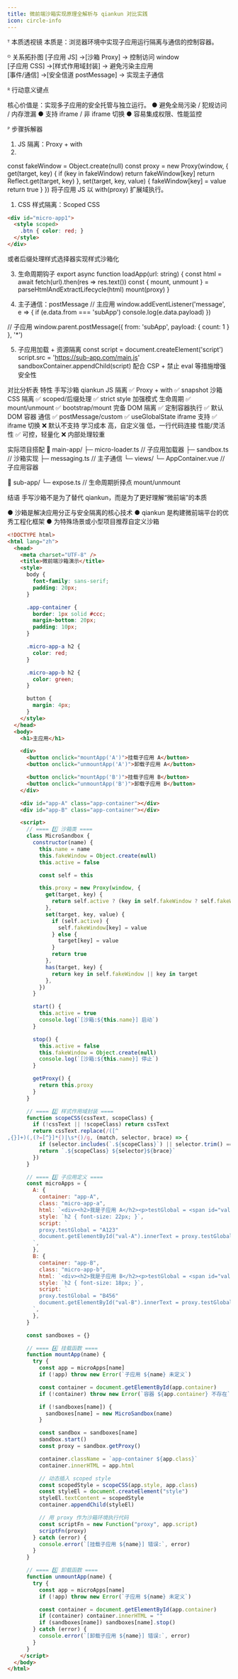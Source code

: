 ```yaml
---
title: 微前端沙箱实现原理全解析与 qiankun 对比实践
icon: circle-info
---
```

ᵀ 本质透视镜
本质是：浏览器环境中实现子应用运行隔离与通信的控制容器。

ᴼ 关系拓扑图
[子应用 JS] →[沙箱 Proxy] → 控制访问 window  
[子应用 CSS] →[样式作用域封装] → 避免污染主应用  
[事件/通信] →[安全信道 postMessage] → 实现主子通信

ᴿ 行动意义键点



核心价值是：实现多子应用的安全托管与独立运行。
● 避免全局污染 / 犯规访问 / 内存泄漏
● 支持 iframe / 非 iframe 切换
● 容易集成权限、性能监控

ᴾ 步骤拆解器
1. JS 隔离：Proxy + with
2. 
const fakeWindow = Object.create(null)
const proxy = new Proxy(window, {
  get(target, key) {
    if (key in fakeWindow) return fakeWindow[key]
    return Reflect.get(target, key)
  },
  set(target, key, value) {
    fakeWindow[key] = value
    return true
  }
})
将子应用 JS 以 with(proxy) 扩展域执行。

1. CSS 样式隔离：Scoped CSS

```html
<div id="micro-app1">
  <style scoped>
    .btn { color: red; }
  </style>
</div>
```
或者后缀处理样式选择器实现样式沙箱化

3. 生命周期钩子
export async function loadApp(url: string) {
  const html = await fetch(url).then(res => res.text())
  const { mount, unmount } = parseHtmlAndExtractLifecycle(html)
  mount(proxy)
}

4. 主子通信：postMessage
// 主应用
window.addEventListener('message', e => {
  if (e.data.from === 'subApp') console.log(e.data.payload)
})

// 子应用
window.parent.postMessage({ from: 'subApp', payload: { count: 1 } }, '*')

5. 子应用加载 + 资源隔离
const script = document.createElement('script')
script.src = 'https://sub-app.com/main.js'
sandboxContainer.appendChild(script)
配合 CSP + 禁止 eval 等措施增强安全性

对比分析表
特性	手写沙箱	qiankun
JS 隔离	✅ Proxy + with	✅ snapshot 沙箱
CSS 隔离	✅ scoped/后缀处理	✅ strict style 加强模式
生命周期	✅ mount/unmount	✅ bootstrap/mount 完备
DOM 隔离	✅ 定制容器执行	✅ 默认 DOM 容器
通信	✅ postMessage/custom	✅ useGlobalState
iframe 支持	✅ iframe 切换	❌ 默认不支持
学习成本	高，自定义强	低，一行代码连接
性能/灵活性	✅ 可控，轻量化	❌ 内部处理较重

实际项目搭配
📁 main-app/
  ├─ micro-loader.ts       // 子应用加载器
  ├─ sandbox.ts            // 沙箱实现
  ├─ messaging.ts          // 主子通信
  └─ views/
      └─ AppContainer.vue  // 子应用容器

📁 sub-app/
  └─ expose.ts             // 生命周期折择点 mount/unmount

结语
手写沙箱不是为了替代 qiankun，而是为了更好理解“微前端”的本质

● 沙箱是解决应用分正与安全隔离的核心技术
● qiankun 是构建微前端平台的优秀工程化框架
● 为特殊场景或小型项目推荐自定义沙箱

```html
<!DOCTYPE html>
<html lang="zh">
  <head>
    <meta charset="UTF-8" />
    <title>微前端沙箱演示</title>
    <style>
      body {
        font-family: sans-serif;
        padding: 20px;
      }

      .app-container {
        border: 1px solid #ccc;
        margin-bottom: 20px;
        padding: 10px;
      }

      .micro-app-a h2 {
        color: red;
      }

      .micro-app-b h2 {
        color: green;
      }

      button {
        margin: 4px;
      }
    </style>
  </head>
  <body>
    <h1>主应用</h1>

    <div>
      <button onclick="mountApp('A')">挂载子应用 A</button>
      <button onclick="unmountApp('A')">卸载子应用 A</button>

      <button onclick="mountApp('B')">挂载子应用 B</button>
      <button onclick="unmountApp('B')">卸载子应用 B</button>
    </div>

    <div id="app-A" class="app-container"></div>
    <div id="app-B" class="app-container"></div>

    <script>
      // ==== 1️⃣ 沙箱类 ====
      class MicroSandbox {
        constructor(name) {
          this.name = name
          this.fakeWindow = Object.create(null)
          this.active = false

          const self = this

          this.proxy = new Proxy(window, {
            get(target, key) {
              return self.active ? (key in self.fakeWindow ? self.fakeWindow[key] : target[key]) : target[key]
            },
            set(target, key, value) {
              if (self.active) {
                self.fakeWindow[key] = value
              } else {
                target[key] = value
              }
              return true
            },
            has(target, key) {
              return key in self.fakeWindow || key in target
            },
          })
        }

        start() {
          this.active = true
          console.log(`[沙箱:${this.name}] 启动`)
        }

        stop() {
          this.active = false
          this.fakeWindow = Object.create(null)
          console.log(`[沙箱:${this.name}] 停止`)
        }

        getProxy() {
          return this.proxy
        }
      }

      // ==== 2️⃣ 样式作用域封装 ====
      function scopeCSS(cssText, scopeClass) {
        if (!cssText || !scopeClass) return cssText
        return cssText.replace(/([^
,{}]+)(,(?=[^}]*{)|\s*{)/g, (match, selector, brace) => {
          if (selector.includes(`.${scopeClass}`) || selector.trim() === '') return match
          return `.${scopeClass} ${selector}${brace}`
        })
      }

      // ==== 3️⃣ 子应用定义 ====
      const microApps = {
        A: {
          container: "app-A",
          class: "micro-app-a",
          html: `<div><h2>我是子应用 A</h2><p>testGlobal = <span id="val-A"></span></p></div>`,
          style: `h2 { font-size: 22px; }`,
          script: `
          proxy.testGlobal = "A123"
          document.getElementById("val-A").innerText = proxy.testGlobal
        `,
        },
        B: {
          container: "app-B",
          class: "micro-app-b",
          html: `<div><h2>我是子应用 B</h2><p>testGlobal = <span id="val-B"></span></p></div>`,
          style: `h2 { font-size: 18px; }`,
          script: `
          proxy.testGlobal = "B456"
          document.getElementById("val-B").innerText = proxy.testGlobal
        `,
        },
      }

      const sandboxes = {}

      // ==== 4️⃣ 挂载函数 ====
      function mountApp(name) {
        try {
          const app = microApps[name]
          if (!app) throw new Error(`子应用 ${name} 未定义`)

          const container = document.getElementById(app.container)
          if (!container) throw new Error(`容器 ${app.container} 不存在`)

          if (!sandboxes[name]) {
            sandboxes[name] = new MicroSandbox(name)
          }

          const sandbox = sandboxes[name]
          sandbox.start()
          const proxy = sandbox.getProxy()

          container.className = `app-container ${app.class}`
          container.innerHTML = app.html

          // 动态插入 scoped style
          const scopedStyle = scopeCSS(app.style, app.class)
          const styleEl = document.createElement("style")
          styleEl.textContent = scopedStyle
          container.appendChild(styleEl)

          // 用 proxy 作为沙箱环境执行代码
          const scriptFn = new Function("proxy", app.script)
          scriptFn(proxy)
        } catch (error) {
          console.error(`[挂载子应用 ${name}] 错误:`, error)
        }
      }

      // ==== 5️⃣ 卸载函数 ====
      function unmountApp(name) {
        try {
          const app = microApps[name]
          if (!app) throw new Error(`子应用 ${name} 未定义`)

          const container = document.getElementById(app.container)
          if (container) container.innerHTML = ""
          if (sandboxes[name]) sandboxes[name].stop()
        } catch (error) {
          console.error(`[卸载子应用 ${name}] 错误:`, error)
        }
      }
    </script>
  </body>
</html>
```
